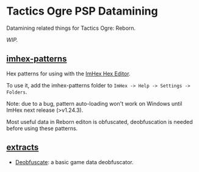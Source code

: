 # Tactics Ogre PSP Datamining

Datamining related things for Tactics Ogre: Reborn.

*WIP.*


## [imhex-patterns](./imhex-patterns)

Hex patterns for using with the [ImHex Hex Editor](https://imhex.werwolv.net/).

To use it, add the imhex-patterns folder to `ImHex -> Help -> Settings -> Folders`.

Note: due to a bug, pattern auto-loading won't work on Windows until ImHex next release (>v1.24.3).

Most useful data in Reborn editon is obfuscated, deobfuscation is needed before using these patterns.


## [extracts](./extracts)

* [Deobfuscate](./extracts/Deobfuscate): a basic game data deobfuscator.

